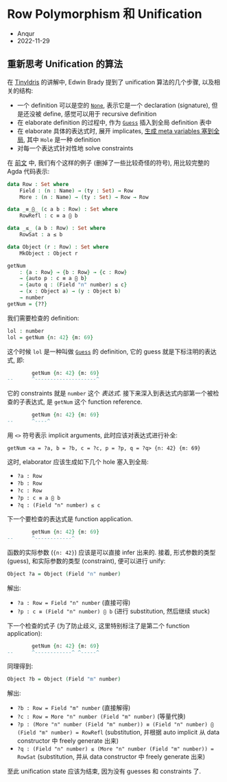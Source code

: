 # Row Polymorphism 和 Unification

* Anqur
* 2022-11-29

## 重新思考 Unification 的算法

在 [TinyIdris] 的讲解中, Edwin Brady 提到了 unification 算法的几个步骤, 以及相关的结构:

* 一个 definition 可以是空的 [`None`], 表示它是一个 declaration (signature), 但是还没被
  define, 感觉可以用于 recursive definition
* 在 elaborate definition 的过程中, 作为 [`Guess`] 插入到全局 definition 表中
* 在 elaborate 具体的表达式时, 展开 implicates, [生成 meta variables 塞到全局], 其中
  `Hole` 是一种 definition
* 对每一个表达式针对性地 solve constraints

在 [前文] 中, 我们有个这样的例子 (删掉了一些比较奇怪的符号), 用比较完整的 Agda 代码表示:

```agda
data Row : Set where
    Field : (n : Name) → (ty : Set) → Row
    More : (n : Name) → (ty : Set) → Row → Row

data _≡_⨀_ (c a b : Row) : Set where
    RowRefl : c ≡ a ⨀ b

data _≤_ (a b : Row) : Set where
    RowSat : a ≤ b

data Object (r : Row) : Set where
    MkObject : Object r

getNum
    : {a : Row} → {b : Row} → {c : Row}
    → {auto p : c ≡ a ⨀ b}
    → {auto q : (Field "n" number) ≤ c}
    → (x : Object a) → (y : Object b)
    → number
getNum = {??}
```

我们需要检查的 definition:

```agda
lol : number
lol = getNum {n: 42} {m: 69}
```

这个时候 `lol` 是一种叫做 [`Guess`] 的 definition, 它的 guess 就是下标注明的表达式, 即:

```agda
        getNum {n: 42} {m: 69}
--      ^--------------------^
```

它的 constraints 就是 `number` 这个 *表达式*. 接下来深入到表达式内部第一个被检查的子表达式,
是 `getNum` 这个 function reference.

```agda
        getNum {n: 42} {m: 69}
--      ^----^
```

用 `<>` 符号表示 implicit arguments, 此时应该对表达式进行补全:

```plaintext
getNum <a = ?a, b = ?b, c = ?c, p = ?p, q = ?q> {n: 42} {m: 69}
```

这时, elaborator 应该生成如下几个 hole 塞入到全局:

* `?a : Row`
* `?b : Row`
* `?c : Row`
* `?p : c ≡ a ⨀ b`
* `?q : (Field "n" number) ≤ c`

下一个要检查的表达式是 function application.

```agda
        getNum {n: 42} {m: 69}
--      ^------------^
```

函数的实际参数 (`{n: 42}`) 应该是可以直接 infer 出来的. 接着, 形式参数的类型 (guess),
和实际参数的类型 (constraint), 便可以进行 unify:

```agda
Object ?a = Object (Field "n" number)
```

解出:

* `?a : Row = Field "n" number` (直接可得)
* `?p : c ≡ (Field "n" number) ⨀ b` (进行 substitution, 然后继续 stuck)

下一个检查的式子 (为了防止歧义, 这里特别标注了是第二个 function application):

```agda
        getNum {n: 42} {m: 69}
--      ^------------^ ^-----^
```

同理得到:

```agda
Object ?b = Object (Field "m" number)
```

解出:

* `?b : Row = Field "m" number` (直接解得)
* `?c : Row = More "n" number (Field "m" number)` (等量代换)
* `?p : (More "n" number (Field "m" number)) ≡ (Field "n" number) ⨀ (Field "m" number) = RowRefl`
  (substitution, 并根据 auto implicit 从 data constructor 中 freely generate 出来)
* `?q : (Field "n" number) ≤ (More "n" number (Field "m" number)) = RowSat`
  (substitution, 并从 data constructor 中 freely generate 出来)

至此 unification state 应该为结束, 因为没有 guesses 和 constraints 了.

[TinyIdris]: https://www.youtube.com/watch?v=9SKN_vTQ1xM
[`None`]: https://github.com/edwinb/SPLV20/blob/b401de02b483d9e43f482f6f9d61c431332d1b75/TinyIdris-v2/src/Core/Context.idr#L12
[`Guess`]: https://github.com/edwinb/SPLV20/blob/b401de02b483d9e43f482f6f9d61c431332d1b75/TinyIdris-v2/src/Core/Context.idr#L18
[生成 meta variables 塞到全局]: https://github.com/edwinb/SPLV20/blob/b401de02b483d9e43f482f6f9d61c431332d1b75/TinyIdris-v2/src/TTImp/Elab/Term.idr#L133
[前文]: ./20221128_row_theory_prereq.md
